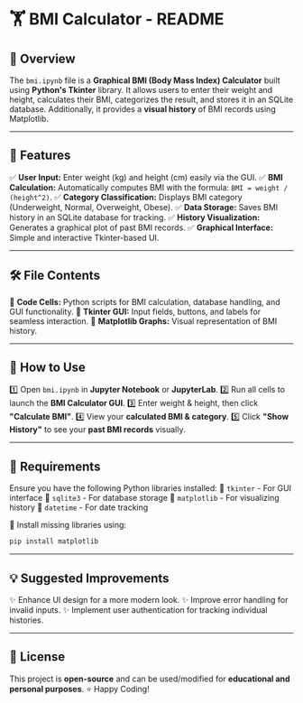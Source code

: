 # 🏋️ BMI Calculator - README

## 📌 Overview
The `bmi.ipynb` file is a **Graphical BMI (Body Mass Index) Calculator** built using **Python's Tkinter** library. It allows users to enter their weight and height, calculates their BMI, categorizes the result, and stores it in an SQLite database. Additionally, it provides a **visual history** of BMI records using Matplotlib.

---

## 🚀 Features
✅ **User Input:** Enter weight (kg) and height (cm) easily via the GUI.
✅ **BMI Calculation:** Automatically computes BMI with the formula: `BMI = weight / (height^2)`.
✅ **Category Classification:** Displays BMI category (Underweight, Normal, Overweight, Obese).
✅ **Data Storage:** Saves BMI history in an SQLite database for tracking.
✅ **History Visualization:** Generates a graphical plot of past BMI records.
✅ **Graphical Interface:** Simple and interactive Tkinter-based UI.

---

## 🛠️ File Contents
📌 **Code Cells:** Python scripts for BMI calculation, database handling, and GUI functionality.
📌 **Tkinter GUI:** Input fields, buttons, and labels for seamless interaction.
📌 **Matplotlib Graphs:** Visual representation of BMI history.

---

## 🎯 How to Use
1️⃣ Open `bmi.ipynb` in **Jupyter Notebook** or **JupyterLab**.
2️⃣ Run all cells to launch the **BMI Calculator GUI**.
3️⃣ Enter weight & height, then click **"Calculate BMI"**.
4️⃣ View your **calculated BMI & category**.
5️⃣ Click **"Show History"** to see your **past BMI records** visually.

---

## 📌 Requirements
Ensure you have the following Python libraries installed:
📌 `tkinter` - For GUI interface
📌 `sqlite3` - For database storage
📌 `matplotlib` - For visualizing history
📌 `datetime` - For date tracking

🔹 Install missing libraries using:
```bash
pip install matplotlib
```

---

## 💡 Suggested Improvements
✨ Enhance UI design for a more modern look.
✨ Improve error handling for invalid inputs.
✨ Implement user authentication for tracking individual histories.

---

## 📜 License
This project is **open-source** and can be used/modified for **educational and personal purposes**. ⭐ Happy Coding!

